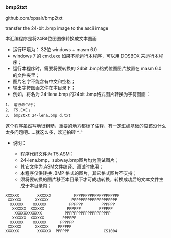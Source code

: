 ### bmp2txt

github.com/xpsair/bmp2txt

transfer the 24-bit .bmp image to the ascii image

本汇编程序是将24Bit位图图像转换成文本图画

- 运行环境为： 32位 windows + masm 6.0
- windows 7 的 cmd.exe 如果不能运行本程序，可以用 DOSBOX 来运行本程序；
- 运行本程序时，需要将要转换的 24bit .bmp格式位图图片放置在 masm 6.0 的文件夹里；
- 图片名字不能含有中文和空格；
- 输出字符图画文件在本目录下；
- 例如，将名为 24-lena.bmp 的24bit .bmp格式图片转换为字符图画：
 ```
 1、 运行命令行；
 2、 T5.EXE；
 3、 bmp2txt 24-lena.bmp d.txt
```
这个程序虽然写地很粗糙，重要的地方都标了注释，有一定汇编基础的应该没什么太多问题吧……就这么多，欢迎拍砖 ^_^

- 说明：

  - 程序代码文件为 T5.ASM；
  - 24-lena.bmp，subway.bmp图片均为测试图片；
  - 其它文件为.ASM文件编译、调试时使用；
  - 本程序仅供转换 .BMP 格式的图片，其它格式图片不支持；
  - 须将要转换的图片移至本目录下才可成功转换，转换成功后的文本文件生成于本目录内；
```
XXXXXX        XXXXXX          PPPPPPPPPPPPPPPPPPPP
 XXXXXX      XXXXXX          PPPPPPPPPPPPPPPPPPPP
  XXXXXX    XXXXXX          PPPPPP        PPPPPP
   XXXXXX  XXXXXX          PPPPPP        PPPPPP
    XXXXXXXXXXXX          PPPPPPPPPPPPPPPPPPPP
   XXXXXX  XXXXXX        PPPPPP
  XXXXXX    XXXXXX      PPPPPP
 XXXXXX      XXXXXX    PPPPPP
XXXXXX        XXXXXX  PPPPPP               CS1004
```
